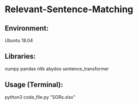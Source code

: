 # Relevant-Sentence-Matching


Environment:
-----------
Ubuntu 18.04


Libraries:
---------
numpy 
pandas 
nltk 
abydos 
sentence_transformer


Usage (Terminal):
-----------------
python3 code_file.py "SORs.xlsx"

